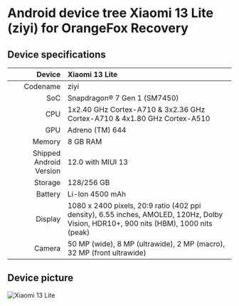 # Android device tree Xiaomi 13 Lite (ziyi) for OrangeFox Recovery

## Device specifications

Device   | Xiaomi 13 Lite
-------:|:-------------------------
Codename| ziyi
SoC     | Snapdragon® 7 Gen 1 (SM7450)
CPU     | 1x2.40 GHz Cortex-A710 & 3x2.36 GHz Cortex-A710 & 4x1.80 GHz Cortex-A510
GPU     | Adreno (TM) 644
Memory  | 8 GB RAM
Shipped Android Version | 12.0 with MIUI 13
Storage | 128/256 GB
Battery | Li-Ion 4500 mAh
Display | 1080 x 2400 pixels, 20:9 ratio (402 ppi density), 6.55 inches, AMOLED, 120Hz, Dolby Vision, HDR10+, 900 nits (HBM), 1000 nits (peak)
Camera  | 50 MP (wide), 8 MP (ultrawide), 2 MP (macro), 32 MP (front ultrawide)

## Device picture

![Xiaomi 13 Lite](https://i02.appmifile.com/658_operator_sg/18/01/2023/4891b9639a364a9f189e26862a2e9464.png?f=webp)
